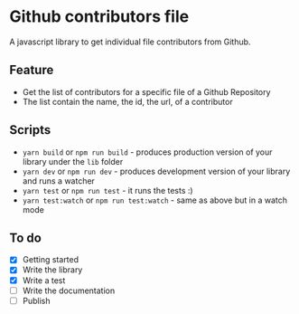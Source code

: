 # Github contributors file

A javascript library to get individual file contributors from Github.

## Feature

* Get the list of contributors for a specific file of a Github Repository
* The list contain the name, the id, the url, of a contributor

## Scripts

* `yarn build` or `npm run build` - produces production version of your library under the `lib` folder
* `yarn dev` or `npm run dev` - produces development version of your library and runs a watcher
* `yarn test` or `npm run test` - it runs the tests :)
* `yarn test:watch` or `npm run test:watch` - same as above but in a watch mode

## To do
- [x] Getting started
- [x] Write the library
- [x] Write a test
- [ ] Write the documentation
- [ ] Publish